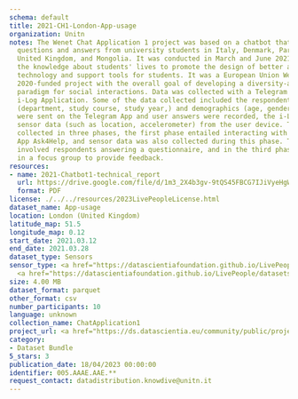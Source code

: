 ```yaml
---
schema: default
title: 2021-CH1-London-App-usage
organization: Unitn
notes: The Wenet Chat Application 1 project was based on a chatbot that collected
  questions and answers from university students in Italy, Denmark, Paraguay, the
  United Kingdom, and Mongolia. It was conducted in March and June 2021 to improve
  the knowledge about students' lives to promote the design of better and more targeted
  technology and support tools for students. It was a European Union WeNet Horizon
  2020-funded project with the overall goal of developing a diversity-aware, machine-mediated
  paradigm for social interactions. Data was collected with a Telegram App and the
  i-Log Application. Some of the data collected included the respondent's career information
  (department, study course, study year,) and demographics (age, gender'). Questions
  were sent on the Telegram App and user answers were recorded, the i-Log App recorded
  sensor data (such as location, accelerometer) from the user device. This data was
  collected in three phases, the first phase entailed interacting with the Telegram
  App Ask4Help, and sensor data was also collected during this phase. The second phase
  involved respondents answering a questionnaire, and in the third phase, they participated
  in a focus group to provide feedback.
resources:
- name: 2021-Chatbot1-technical_report
  url: https://drive.google.com/file/d/1m3_2X4b3gv-9tQS45FBCG7IJiVyeHgW3/view?usp=sharing
  format: PDF
license: ./../../resources/2023LivePeopleLicense.html
dataset_name: App-usage
location: London (United Kingdom)
latitude_map: 51.5
longitude_map: 0.12
start_date: 2021.03.12
end_date: 2021.03.28
dataset_type: Sensors
sensor_type: <a href="https://datascientiafoundation.github.io/LivePeople/datasets/2021-CH1-London-Application%20Event/">application</a>,
  <a href="https://datascientiafoundation.github.io/LivePeople/datasets/2021-CH1-London-Notification%20Event/">notification</a>
size: 4.00 MB
dataset_format: parquet
other_format: csv
number_participants: 10
language: unknown
collection_name: ChatApplication1
project_url: <a href="https://ds.datascientia.eu/community/public/projects/7cdeeca4-a7be-4024-93c8-07e4cbea4851">https://ds.datascientia.eu/community/public/projects/7cdeeca4-a7be-4024-93c8-07e4cbea4851</a>
category:
- Dataset Bundle
5_stars: 3
publication_date: 18/04/2023 00:00:00
identifier: 005.AAAE.AAE.**
request_contact: datadistribution.knowdive@unitn.it
---
```


